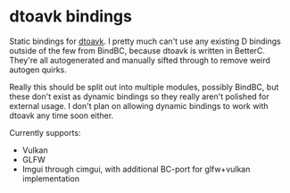 # dtoavk bindings

Static bindings for [dtoavk](https://github.com/AODQ/dtoavk). I pretty much
can't use any existing D bindings outside of the few from BindBC, because dtoavk
is written in BetterC. They're all autogenerated and manually sifted through to
remove weird autogen quirks.

Really this should be split out into multiple modules, possibly BindBC, but
these don't exist as dynamic bindings so they really aren't polished for
external usage.  I don't plan on allowing dynamic bindings to work with dtoavk
any time soon either.

Currently supports:
  - Vulkan
  - GLFW
  - Imgui through cimgui, with additional BC-port for glfw+vulkan implementation
